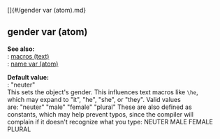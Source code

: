 []{#/gender var (atom).md}    
## gender var (atom)    
**See also:**    
:   [macros (text)](/DM/text/macros)    
:   [name var (atom)](/atom/var/name)    
<!-- -->    
**Default value:**    
:   \"neuter\"    
This sets the object\'s gender. This influences text macros like `\he`,    
which may expand to \"it\", \"he\", \"she\", or \"they\". Valid values    
are: \"neuter\" \"male\" \"female\" \"plural\" These are also defined as    
constants, which may help prevent typos, since the compiler will    
complain if it doesn\'t recognize what you type: NEUTER MALE FEMALE    
PLURAL  